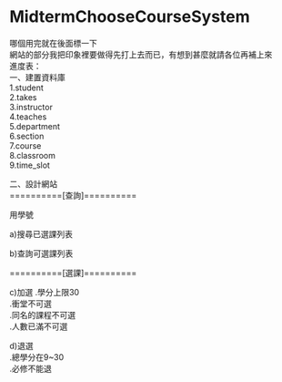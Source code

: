 # MidtermChooseCourseSystem
哪個用完就在後面標一下  
網站的部分我把印象裡要做得先打上去而已，有想到甚麼就請各位再補上來  
進度表：  
一、建置資料庫  
  1.student  
  2.takes  
  3.instructor  
  4.teaches  
  5.department  
  6.section  
  7.course  
  8.classroom  
  9.time_slot  
  
二、設計網站  
==========[查詢]==========
 
 用學號
 
 a)搜尋已選課列表  
 
 b)查詢可選課列表 
 
 ==========[選課]==========
 
 c)加選
    .學分上限30  
    .衝堂不可選  
    .同名的課程不可選  
    .人數已滿不可選  
  
 d)退選  
    .總學分在9~30  
    .必修不能退  
